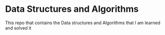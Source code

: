 # Data Structures and Algorithms
This repo that contains the Data structures and Algorithms that I am learned and solved it 
